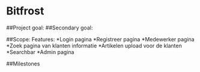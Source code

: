 # Bitfrost

##Project goal:
##Secondary goal:

##Scope:
Features:
*Login pagina
*Registreer pagina
*Medewerker pagina
*Zoek pagina van klanten informatie
*Artikelen upload voor de klanten
*Searchbar
*Admin pagina


##Milestones
